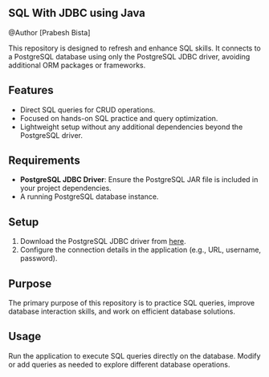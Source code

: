 ## SQL With JDBC using Java
@Author [Prabesh Bista]

This repository is designed to refresh and enhance SQL skills. It connects to a PostgreSQL database using only the PostgreSQL JDBC driver, avoiding additional ORM packages or frameworks.

## Features
- Direct SQL queries for CRUD operations.
- Focused on hands-on SQL practice and query optimization.
- Lightweight setup without any additional dependencies beyond the PostgreSQL driver.

## Requirements
- **PostgreSQL JDBC Driver**: Ensure the PostgreSQL JAR file is included in your project dependencies.
- A running PostgreSQL database instance.

## Setup
1. Download the PostgreSQL JDBC driver from [here](https://jdbc.postgresql.org/download.html).
2. Configure the connection details in the application (e.g., URL, username, password).

## Purpose
The primary purpose of this repository is to practice SQL queries, improve database interaction skills, and work on efficient database solutions.

## Usage
Run the application to execute SQL queries directly on the database. Modify or add queries as needed to explore different database operations.
